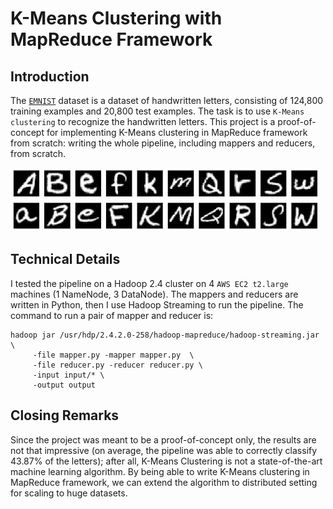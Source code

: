 # K-Means Clustering with MapReduce Framework

## Introduction
The [`EMNIST`](https://www.nist.gov/itl/products-and-services/emnist-dataset) dataset is a dataset of handwritten letters, consisting of 124,800 training examples and 20,800 test examples. The task is to use `K-Means clustering` to recognize the handwritten letters. This project is a proof-of-concept for implementing K-Means clustering in MapReduce framework from scratch: writing the whole pipeline, including mappers and reducers, from scratch.

![EMNIST](emnist.jpg)

## Technical Details
I tested the pipeline on a Hadoop 2.4 cluster on 4 `AWS EC2 t2.large` machines (1 NameNode, 3 DataNode). The mappers and reducers are written in Python, then I use Hadoop Streaming to run the pipeline. The command to run a pair of mapper and reducer is:

```
hadoop jar /usr/hdp/2.4.2.0-258/hadoop-mapreduce/hadoop-streaming.jar \
     -file mapper.py -mapper mapper.py  \
     -file reducer.py -reducer reducer.py \
     -input input/* \
     -output output
```

## Closing Remarks
Since the project was meant to be a proof-of-concept only, the results are not that impressive (on average, the pipeline was able to correctly classify $43.87\%$ of the letters); after all, K-Means Clustering is not a state-of-the-art machine learning algorithm. By being able to write K-Means clustering in MapReduce framework, we can extend the algorithm to distributed setting for scaling to huge datasets.
